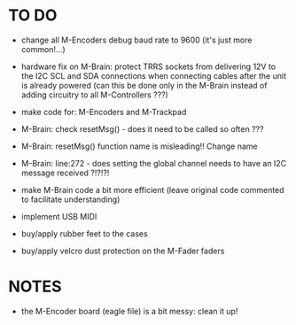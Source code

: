 # TO DO 

- change all M-Encoders debug baud rate to 9600 (it's just more common!...)

- hardware fix on M-Brain: protect TRRS sockets from delivering 12V to the I2C SCL and SDA connections when connecting cables after the unit is already powered (can this be done only in the M-Brain instead of adding circuitry to all M-Controllers ???)

- make code for: M-Encoders and M-Trackpad

- M-Brain: check resetMsg() - does it need to be called so often ??? 

- M-Brain: resetMsg() function name is misleading!! Change name

- M-Brain: line:272 - does setting the global channel needs to have an I2C message received ?!?!?!

- make M-Brain code a bit more efficient (leave original code commented to facilitate understanding)

- implement USB MIDI 

- buy/apply rubber feet to the cases

- buy/apply velcro dust protection on the M-Fader faders


# NOTES

- the M-Encoder board (eagle file) is a bit messy: clean it up!